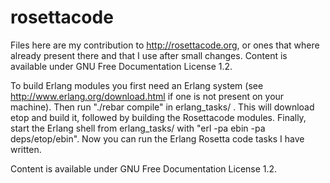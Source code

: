 rosettacode
===========

Files here are my contribution to http://rosettacode.org,
or ones that where already present there and that I use after small changes.
Content is available under GNU Free Documentation License 1.2.

To build Erlang modules you first need an Erlang system (see http://www.erlang.org/download.html if one is not present on your machine).
Then run "./rebar compile" in erlang_tasks/ . This will download etop and build it, followed by building the Rosettacode modules.
Finally, start the Erlang shell from erlang_tasks/ with "erl -pa ebin -pa deps/etop/ebin". Now you can run the Erlang Rosetta code tasks I have written.

Content is available under GNU Free Documentation License 1.2.
